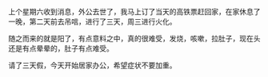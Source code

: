 上个星期六收到消息，外公去世了，我马上订了当天的高铁票赶回家，在家休息了一晚，第二天前去吊唁，进行了三天，周三进行火化。

随之而来的就是阳了，有点意料之中，真的很难受，发烧，咳嗽，拉肚子，现在头还是有点晕晕的，肚子有点难受。

请了三天假，今天开始居家办公，希望症状不要加重。
